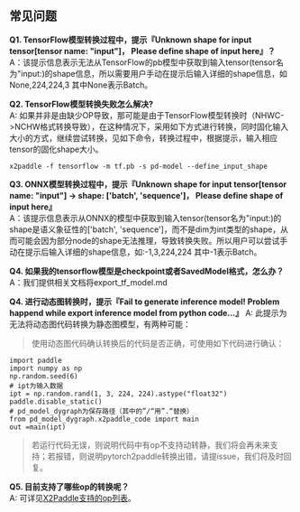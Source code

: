 ## 常见问题

**Q1. TensorFlow模型转换过程中，提示『Unknown shape for input tensor[tensor name: "input"]， Please define shape of input here』？**  
A：该提示信息表示无法从TensorFlow的pb模型中获取到输入tensor(tensor名为"input:)的shape信息，所以需要用户手动在提示后输入详细的shape信息，如None,224,224,3 其中None表示Batch。


**Q2. TensorFlow模型转换失败怎么解决?**  
A: 如果并非是由缺少OP导致，那可能是由于TensorFlow模型转换时（NHWC->NCHW格式转换导致），在这种情况下，采用如下方式进行转换，同时固化输入大小的方式，继续尝试转换，见如下命令，转换过程中，根据提示，输入相应tensor的固化shape大小。
```
x2paddle -f tensorflow -m tf.pb -s pd-model --define_input_shape
```

**Q3. ONNX模型转换过程中，提示『Unknown shape for input tensor[tensor name: "input"] -> shape: ['batch', 'sequence']， Please define shape of input here』**  
A：该提示信息表示从ONNX的模型中获取到输入tensor(tensor名为"input:)的shape是语义象征性的['batch', 'sequence']，而不是dim为int类型的shape，从而可能会因为部分node的shape无法推理，导致转换失败。所以用户可以尝试手动在提示后输入详细的shape信息，如:-1,3,224,224  其中-1表示Batch。

**Q4. 如果我的tensorflow模型是checkpoint或者SavedModel格式，怎么办？**  
A：我们提供相关文档将export_tf_model.md


**Q4. 进行动态图转换时，提示『Fail to generate inference model! Problem happend while export inference model from python code...』**
A: 此提示为无法将动态图代码转换为静态图模型，有两种可能：
> 使用动态图代码确认转换后的代码是否正确，可使用如下代码进行确认：
```
import paddle
import numpy as np
np.random.seed(6)
# ipt为输入数据
ipt = np.random.rand(1, 3, 224, 224).astype("float32")
paddle.disable_static()
# pd_model_dygraph为保存路径（其中的”/“用”.“替换）
from pd_model_dygraph.x2paddle_code import main
out =main(ipt)
```
> 若运行代码无误，则说明代码中有op不支持动转静，我们将会再未来支持；若报错，则说明pytorch2paddle转换出错，请提issue，我们将及时回复。

**Q5. 目前支持了哪些op的转换呢？**  
A: 可详见[X2Paddle支持的op列表](./docs/inference_model_convertor/op_list.md)。
